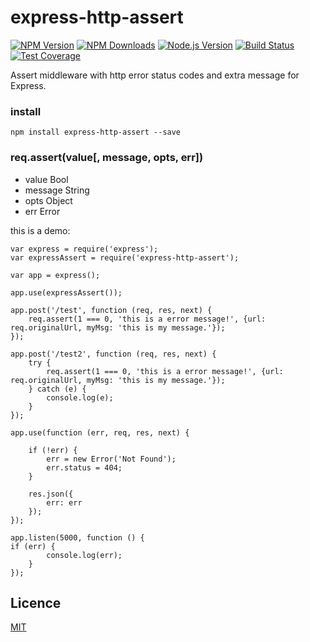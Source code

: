 # express-http-assert

[![NPM Version][npm-image]][npm-url]
[![NPM Downloads][downloads-image]][downloads-url]
[![Node.js Version][node-version-image]][node-version-url]
[![Build Status][travis-image]][travis-url]
[![Test Coverage][coveralls-image]][coveralls-url]

Assert middleware with http error status codes and extra message for Express.

### install

```
npm install express-http-assert --save
```

### req.assert(value[, message, opts, err])

- value Bool
- message String
- opts Object
- err Error

this is a demo:

```
var express = require('express');
var expressAssert = require('express-http-assert');

var app = express();

app.use(expressAssert());

app.post('/test', function (req, res, next) {
    req.assert(1 === 0, 'this is a error message!', {url: req.originalUrl, myMsg: 'this is my message.'});
});

app.post('/test2', function (req, res, next) {
    try {
        req.assert(1 === 0, 'this is a error message!', {url: req.originalUrl, myMsg: 'this is my message.'});
    } catch (e) {
        console.log(e);
    }
});

app.use(function (err, req, res, next) {

    if (!err) {
        err = new Error('Not Found');
        err.status = 404;
    }

    res.json({
        err: err
    });
});

app.listen(5000, function () {
if (err) {
        console.log(err);
    }
});
```

## Licence

[MIT](LICENSE)

[npm-image]: https://img.shields.io/npm/v/express-http-assert.svg
[npm-url]: https://npmjs.org/package/express-http-assert
[node-version-image]: https://img.shields.io/node/v/express-http-assert.svg
[node-version-url]: https://nodejs.org/en/download/
[travis-image]: https://img.shields.io/travis/jshttp/express-http-assert/master.svg
[travis-url]: https://travis-ci.org/jshttp/express-http-assert
[coveralls-image]: https://img.shields.io/coveralls/jshttp/express-http-assert/master.svg
[coveralls-url]: https://coveralls.io/r/jshttp/express-http-assert
[downloads-image]: https://img.shields.io/npm/dm/express-http-assert.svg
[downloads-url]: https://npmjs.org/package/express-http-assert
